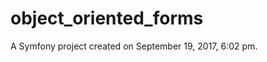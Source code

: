 object_oriented_forms
=====================

A Symfony project created on September 19, 2017, 6:02 pm.
